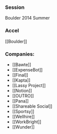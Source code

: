 
### Session
Boulder 2014 Summer

### Accel
[[Boulder]]

### Companies:
- [[Bawte]]
- [[ExpenseBot]]
- [[Final]]
- [[Kapta]]
- [[Lassy Project]]
- [[Notion]]
- [[OUTRO]]
- [[Pana]]
- [[Shareable Social]]
- [[Sportsy]]
- [[Wellhire]]
- [[WorkBright]]
- [[Wunder]]


